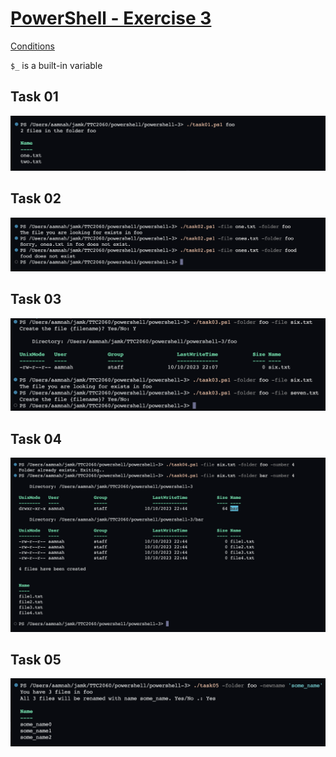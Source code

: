 # [PowerShell - Exercise 3](https://ttc2060.pages.labranet.jamk.fi/Powershell/25-tasks/#powershell-3)

[Conditions](https://ttc2060.pages.labranet.jamk.fi/Powershell/06-Conditions/)

`$_` is a built-in variable


Task 01
---
![Task 02](./task01.png)

Task 02
---

![Task 02](./task02.png)

Task 03
---

![Task 03](./task03.png)

Task 04
---
![Task 04](./task04.png)

Task 05
---
![Task 05](./task05.png)

